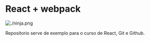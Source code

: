 # React + webpack

![./ninja.png](https://github.com/willsombra/React_ninja/raw/master/path/to/ninja.png)

Repositorio serve de exemplo para o curso de React, Git e Github.
